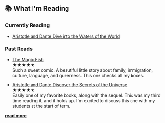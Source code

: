 ## 📚 What I'm Reading

### Currently Reading

- [Aristotle and Dante Dive into the Waters of the World](https://bookshop.org/p/books/aristotle-and-dante-dive-into-the-waters-of-the-world-benjamin-alire-saenz/18236448?ean=9781534496200&next=t)

### Past Reads

- [The Magic Fish](https://bookshop.org/p/books/the-magic-fish-trung-le-nguyen/14722854?ean=9781984851598&next=t)<br>
<span class="rating">★★★★★</span><br>
Such a sweet comic. A beautiful little story about family, immigration, culture, language, and queerness. This one checks all my boxes.

- [Aristotle and Dante Discover the Secrets of the Universe](https://bookshop.org/p/books/aristotle-and-dante-discover-the-secrets-of-the-universe-benjamin-alire-saenz/7553153?ean=9781442408937&next=t)<br>
<span class="rating">★★★★★</span><br>
Easily one of my favorite books, along with the sequel. This was my third time reading it, and it holds up. I'm excited to discuss this one with my students at the start of term.

[**read more**](/reviews#Books)
